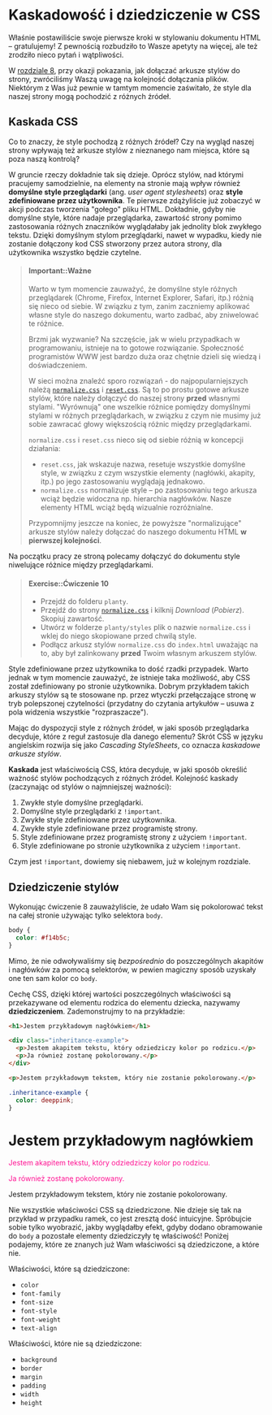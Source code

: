 # Kaskadowość i dziedziczenie w CSS

Właśnie postawiliście swoje pierwsze kroki w stylowaniu dokumentu HTML – gratulujemy! Z pewnością rozbudziło to Wasze apetyty na więcej, ale też zrodziło nieco pytań i wątpliwości.

W [rozdziale 8](../css-code/README.md), przy okazji pokazania, jak dołączać arkusze stylów do strony, zwróciliśmy Waszą uwagę na kolejność dołączania plików. Niektórym z Was już pewnie w tamtym momencie zaświtało, że style dla naszej strony mogą pochodzić z różnych źródeł.

## Kaskada CSS

Co to znaczy, że style pochodzą z różnych źródeł? Czy na wygląd naszej strony wpływają też arkusze stylów z nieznanego nam miejsca, które są poza naszą kontrolą?

W gruncie rzeczy dokładnie tak się dzieje. Oprócz stylów, nad którymi pracujemy samodzielnie, na elementy na stronie mają wpływ również <b>domyślne style przeglądarki</b> (ang. <i>user agent stylesheets</i>) oraz <b>style zdefiniowane przez użytkownika</b>. Te pierwsze zdążyliście już zobaczyć w akcji podczas tworzenia "gołego" pliku HTML. Dokładnie, gdyby nie domyślne style, które nadaje przeglądarka, zawartość strony pomimo zastosowania różnych znaczników wyglądałaby jak jednolity blok zwykłego tekstu. Dzięki domyślnym stylom przeglądarki, nawet w wypadku, kiedy nie zostanie dołączony kod CSS stworzony przez autora strony, dla użytkownika wszystko będzie czytelne.

> #### Important::Ważne
>
> Warto w tym momencie zauważyć, że domyślne style różnych przeglądarek (Chrome, Firefox, Internet Explorer, Safari, itp.) różnią się nieco od siebie. W związku z tym, zanim zaczniemy aplikować własne style do naszego dokumentu, warto zadbać, aby zniwelować te różnice.
>
> Brzmi jak wyzwanie? Na szczęście, jak w wielu przypadkach w programowaniu, istnieje na to gotowe rozwiązanie. Społeczność programistów WWW jest bardzo duża oraz chętnie dzieli się wiedzą i doświadczeniem.
>
> W sieci można znaleźć sporo rozwiązań - do najpopularniejszych należą [`normalize.css`](https://necolas.github.io/normalize.css/) i [`reset.css`](http://meyerweb.com/eric/tools/css/reset/). Są to po prostu gotowe arkusze stylów, które należy dołączyć do naszej strony **przed** własnymi stylami. "Wyrównują" one wszelkie różnice pomiędzy domyślnymi stylami w różnych przeglądarkach, w związku z czym nie musimy już sobie zawracać głowy większością różnic między przeglądarkami.
>
> `normalize.css` i `reset.css` nieco się od siebie różnią w koncepcji działania:
> - `reset.css`, jak wskazuje nazwa, resetuje wszystkie domyślne style, w związku z czym wszystkie elementy (nagłówki, akapity, itp.) po jego zastosowaniu wyglądają jednakowo.
> - `normalize.css` normalizuje style – po zastosowaniu tego arkusza wciąż będzie widoczna np. hierarchia nagłówków. Nasze elementy HTML wciąż będą wizualnie rozróżnialne.
>
> Przypomnijmy jeszcze na koniec, że powyższe "normalizujące" arkusze stylów należy dołączać do naszego dokumentu HTML **w pierwszej kolejności**.

Na początku pracy ze stroną polecamy dołączyć do dokumentu style niwelujące różnice między przeglądarkami.

> #### Exercise::Ćwiczenie 10
>
> - Przejdź do folderu `planty`.
> - Przejdź do strony [`normalize.css`](https://necolas.github.io/normalize.css/) i kilknij <i>Download</i> (<i>Pobierz</i>). Skopiuj zawartość.
> - Utwórz w folderze `planty/styles` plik o nazwie `normalize.css` i wklej do niego skopiowane przed chwilą style.
> - Podłącz arkusz stylów `normalize.css` do `index.html` uważając na to, aby był zalinkowany **przed** Twoim własnym arkuszem stylów.

Style zdefiniowane przez użytkownika to dość rzadki przypadek. Warto jednak w tym momencie zauważyć, że istnieje taka możliwość, aby CSS został zdefiniowany po stronie użytkownika. Dobrym przykładem takich arkuszy stylów są te stosowane np. przez wtyczki przełączające stronę w tryb polepszonej czytelności (przydatny do czytania artykułów – usuwa z pola widzenia wszystkie "rozpraszacze").

Mając do dyspozycji style z różnych źródeł, w jaki sposób przeglądarka decyduje, które z reguł zastosuje dla danego elementu? Skrót CSS w języku angielskim rozwija się jako <i>Cascading StyleSheets</i>, co oznacza <i>kaskadowe arkusze stylów</i>.

<b>Kaskada</b> jest właściwością CSS, która decyduje, w jaki sposób określić ważność stylów pochodzących z różnych źródeł. Kolejność kaskady (zaczynając od stylów o najmniejszej ważności):

1. Zwykłe style domyślne przeglądarki.
2. Domyślne style przeglądarki z `!important`.
3. Zwykłe style zdefiniowane przez użytkownika.
4. Zwykłe style zdefiniowane przez programistę strony.
5. Style zdefiniowane przez programistę strony z użyciem `!important`.
6. Style zdefiniowane po stronie użytkownika z użyciem `!important`.

Czym jest `!important`, dowiemy się niebawem, już w kolejnym rozdziale.

## Dziedziczenie stylów

Wykonując ćwiczenie 8 zauważyliście, że udało Wam się pokolorować tekst na całej stronie używając tylko selektora `body`.

```css
body {
  color: #f14b5c;
}
```

Mimo, że nie odwoływaliśmy się <i>bezpośrednio</i> do poszczególnych akapitów i nagłówków za pomocą selektorów, w pewien magiczny sposób uzyskały one ten sam kolor co `body`.

Cechę CSS, dzięki której wartości poszczególnych właściwości są przekazywane od elementu rodzica do elementu dziecka, nazywamy <b>dziedziczeniem</b>. Zademonstrujmy to na przykładzie:

```html
<h1>Jestem przykładowym nagłówkiem</h1>

<div class="inheritance-example">
  <p>Jestem akapitem tekstu, który odziedziczy kolor po rodzicu.</p>
  <p>Ja również zostanę pokolorowany.</p>
</div>

<p>Jestem przykładowym tekstem, który nie zostanie pokolorowany.</p>
```

```css
.inheritance-example {
  color: deeppink;
}
```

<div class="example-wrapper">
  <h1>Jestem przykładowym nagłówkiem</h1>
  <div style="color:deeppink;">
    <p style="color:deeppink;">Jestem akapitem tekstu, który odziedziczy kolor po rodzicu.</p>
    <p style="color:deeppink;">Ja również zostanę pokolorowany.</p>
  </div>
  <p>Jestem przykładowym tekstem, który nie zostanie pokolorowany.</p>
</div>

Nie wszystkie właściwości CSS są dziedziczone. Nie dzieje się tak na przykład w przypadku ramek, co jest zresztą dość intuicyjne. Spróbujcie sobie tylko wyobrazić, jakby wyglądałby efekt, gdyby dodano obramowanie do `body` a pozostałe elementy dziedziczyły tę właściwość! Poniżej podajemy, które ze znanych już Wam właściwości są dziedziczone, a które nie.

Właściwości, które są dziedziczone:

- `color`
- `font-family`
- `font-size`
- `font-style`
- `font-weight`
- `text-align`

Właściwości, które nie są dziedziczone:

- `background`
- `border`
- `margin`
- `padding`
- `width`
- `height`
